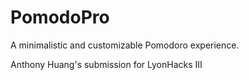 # PomodoPro
A minimalistic and customizable Pomodoro experience.

Anthony Huang's submission for LyonHacks III
